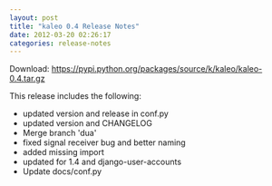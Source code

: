 ```yaml
---
layout: post
title: "kaleo 0.4 Release Notes"
date: 2012-03-20 02:26:17
categories: release-notes
---
```


Download: <https://pypi.python.org/packages/source/k/kaleo/kaleo-0.4.tar.gz>

This release includes the following:

* updated version and release in conf.py
* updated version and CHANGELOG
* Merge branch 'dua'
* fixed signal receiver bug and better naming
* added missing import
* updated for 1.4 and django-user-accounts
* Update docs/conf.py

